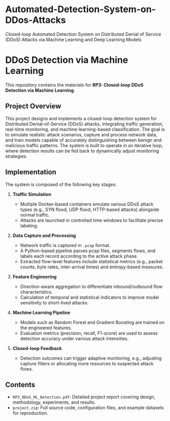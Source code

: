 # Automated-Detection-System-on-DDos-Attacks
Closed-loop Automated Detection System on Distributed Denial of Service (DDoS) Attacks via Machine Learning and Deep Learning Models


# DDoS Detection via Machine Learning

This repository contains the materials for **RP3: Closed-loop DDoS Detection via Machine Learning**.

## Project Overview
This project designs and implements a closed-loop detection system for Distributed Denial-of-Service (DDoS) attacks, integrating traffic generation, real-time monitoring, and machine learning-based classification. The goal is to simulate realistic attack scenarios, capture and process network data, and train models capable of accurately distinguishing between benign and malicious traffic patterns. The system is built to operate in an iterative loop, where detection results can be fed back to dynamically adjust monitoring strategies.

## Implementation
The system is composed of the following key stages:

1. **Traffic Simulation**  
   - Multiple Docker-based containers emulate various DDoS attack types (e.g., SYN flood, UDP flood, HTTP-based attacks) alongside normal traffic.  
   - Attacks are launched in controlled time windows to facilitate precise labeling.

2. **Data Capture and Processing**  
   - Network traffic is captured in `.pcap` format.  
   - A Python-based pipeline parses pcap files, segments flows, and labels each record according to the active attack phase.  
   - Extracted flow-level features include statistical metrics (e.g., packet counts, byte rates, inter-arrival times) and entropy-based measures.

3. **Feature Engineering**  
   - Direction-aware aggregation to differentiate inbound/outbound flow characteristics.  
   - Calculation of temporal and statistical indicators to improve model sensitivity to short-lived attacks.  

4. **Machine Learning Pipeline**  
   - Models such as Random Forest and Gradient Boosting are trained on the engineered features.  
   - Evaluation metrics (precision, recall, F1-score) are used to assess detection accuracy under various attack intensities.  

5. **Closed-loop Feedback**  
   - Detection outcomes can trigger adaptive monitoring, e.g., adjusting capture filters or allocating more resources to suspected attack flows.

## Contents
- `RP3_DDoS_ML_Detection.pdf`: Detailed project report covering design, methodology, experiments, and results.
- `project.zip`: Full source code, configuration files, and example datasets for reproduction.
